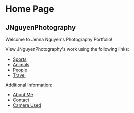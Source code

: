 # Home Page
## JNguyenPhotography

Welcome to Jenna Nguyen's Photography Portfolio!

View JNguyenPhotography's work using the following links:
* [Sports](./sports.md)
* [Animals](./animals.md)
* [People](./people.md)
* [Travel](./travel.md)

Additional Information:
* [About Me](./aboutme.md)
* [Contact](./contact.md)
* [Camera Used](https://www.google.com/url?sa=i&url=https%3A%2F%2Fwww.bhphotovideo.com%2Fc%2Fproduct%2F945054-REG%2Fcanon_8595b003_eos_dig_rebel_t5i.html&psig=AOvVaw2HmgmIBbHsTYrXF2qaS6nK&ust=1648354256541000&source=images&cd=vfe&ved=0CAsQjRxqFwoTCJiO8KP04vYCFQAAAAAdAAAAABAT)

